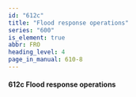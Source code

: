 ```yaml
---
id: "612c"
title: "Flood response operations"
series: "600"
is_element: true
abbr: FRO
heading_level: 4
page_in_manual: 610-8
---
```


#### 612c Flood response operations